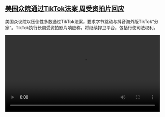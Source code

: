 <!--1710420428000-->
[美国众院通过TikTok法案 周受资拍片回应](https://www.dw.com/zh/%E7%BE%8E%E5%9B%BD%E4%BC%97%E9%99%A2%E9%80%9A%E8%BF%87TikTok%E6%B3%95%E6%A1%88%20%E5%91%A8%E5%8F%97%E8%B5%84%E6%8B%8D%E7%89%87%E5%9B%9E%E5%BA%94/a-68522502)
------

<p>美国众议院以压倒性多数通过TikTok法案，要求字节跳动与抖音海外版TikTok“分家”。TikTok执行长周受资拍影片响应称，将继续捍卫平台，包括行使司法权利。</small></p><video src="https://tvdownloaddw-a.akamaihd.net/Events/mp4/vdt_zh/2024/dwvgchi240314_tiktok_01icw_AVC_1280x720.mp4" controls style="width:100%"></video>
